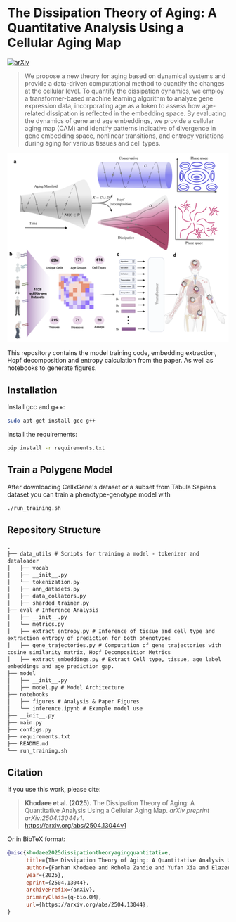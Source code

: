 # The Dissipation Theory of Aging: A Quantitative Analysis Using a Cellular Aging Map

[![arXiv](https://img.shields.io/badge/arXiv-504.13044v1-b31b1b.svg)](https://arxiv.org/abs/2504.13044v1)

> We propose a new theory for aging based on dynamical systems and provide a data-driven computational method to quantify the changes at the cellular level. To quantify the dissipation dynamics, we employ a transformer-based machine learning algorithm to analyze gene expression data, incorporating age as a token to assess how age-related dissipation is reflected in the embedding space. By evaluating the dynamics of gene and age embeddings, we provide a cellular aging map (CAM) and identify patterns indicative of divergence in gene embedding space, nonlinear transitions, and entropy variations during aging for various tissues and cell types.

![Cellular Aging Map for Muscle Cells](notebooks/figures/figure1.png)  

This repository contains the model training code, embedding extraction, Hopf decomposition and entropy calculation from the paper. As well as notebooks to generate figures.

## Installation
Install gcc and g++:

```bash
sudo apt-get install gcc g++
```

Install the requirements:
```bash
pip install -r requirements.txt
```

## Train a Polygene Model

After downloading CellxGene's dataset or a subset from Tabula Sapiens dataset you can train a phenotype-genotype model with
```bash
./run_training.sh
```

## Repository Structure

```
.
├── data_utils # Scripts for training a model - tokenizer and dataloader
│   ├── vocab
│   ├── __init__.py
│   └── tokenization.py
│   ├── ann_datasets.py
│   ├── data_collators.py
│   ├── sharded_trainer.py
├── eval # Inference Analysis
│   ├── __init__.py
│   └── metrics.py
│   ├── extract_entropy.py # Inference of tissue and cell type and extraction entropy of prediction for both phenotypes
│   ├── gene_trajectories.py # Computation of gene trajectories with cosine similarity matrix, Hopf Decomposition Metrics
│   ├── extract_embeddings.py # Extract Cell type, tissue, age label embeddings and age prediction gap.
├── model 
│   ├── __init__.py
│   ├── model.py # Model Architecture
├── notebooks
│   ├── figures # Analysis & Paper Figures
│   └── inference.ipynb # Example model use
├── __init__.py
├── main.py 
├── configs.py
├── requirements.txt
├── README.md
└── run_training.sh
```

## Citation

If you use this work, please cite:

> **Khodaee et al. (2025).** The Dissipation Theory of Aging: A Quantitative Analysis Using a Cellular Aging Map. *arXiv preprint arXiv:2504.13044v1*.  
> https://arxiv.org/abs/2504.13044v1

Or in BibTeX format:

```bibtex
@misc{khodaee2025dissipationtheoryagingquantitative,
      title={The Dissipation Theory of Aging: A Quantitative Analysis Using a Cellular Aging Map}, 
      author={Farhan Khodaee and Rohola Zandie and Yufan Xia and Elazer R. Edelman},
      year={2025},
      eprint={2504.13044},
      archivePrefix={arXiv},
      primaryClass={q-bio.QM},
      url={https://arxiv.org/abs/2504.13044}, 
}
```
